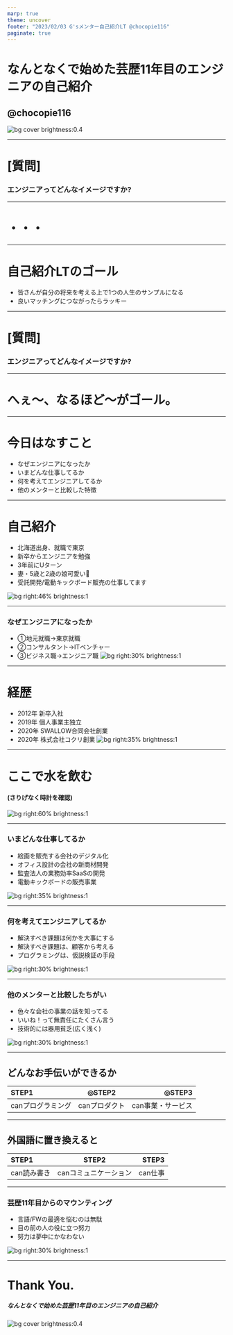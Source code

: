 ```yaml
---
marp: true
theme: uncover
footer: "2023/02/03 G'sメンター自己紹介LT @chocopie116"
paginate: true
---
```


<!-- 
_color: white
-->

# なんとなくで始めた芸歴11年目のエンジニアの自己紹介

## @chocopie116

![bg cover brightness:0.4](./images/20220516rakunoudaigaku/zero10x.jpg)

---
# [質問]

### エンジニアってどんなイメージですか?

---

# ・・・
---

# 自己紹介LTのゴール
- 皆さんが自分の将来を考える上で1つの人生のサンプルになる
- 良いマッチングにつながったらラッキー

---
# [質問]

### エンジニアってどんなイメージですか?

---

# へぇ〜、なるほど〜がゴール。

---
# 今日はなすこと
- なぜエンジニアになったか
- いまどんな仕事してるか
- 何を考えてエンジニアしてるか
- 他のメンターと比較した特徴

---

# 自己紹介

- 北海道出身、就職で東京
- 新卒からエンジニアを勉強
- 3年前にUターン
- 妻・5歳と2歳の娘可愛い🥰
- 受託開発/電動キックボード販売の仕事してます

![bg right:46% brightness:1](./images/20230203gs/family.png)

---

### なぜエンジニアになったか
- ①地元就職→東京就職
- ②コンサルタント→ITベンチャー
- ③ビジネス職→エンジニア職
![bg right:30% brightness:1](./images/20230203gs/naitei.png)

---
# 経歴
- 2012年 新卒入社
- 2019年 個人事業主独立
- 2020年 SWALLOW合同会社創業
- 2020年 株式会社コクリ創業
![bg right:35% brightness:1](./images/20230203gs/rirekisyo.png)
---


# ここで水を飲む

#### (さりげなく時計を確認)
![bg right:60% brightness:1](./images/20220516rakunoudaigaku/water.jpeg)

---

### いまどんな仕事してるか
- 絵画を販売する会社のデジタル化
- オフィス設計の会社の新商材開発
- 監査法人の業務効率SaaSの開発
- 電動キックボードの販売事業

![bg right:35% brightness:1](./images/20230203gs/style.png)

---

### 何を考えてエンジニアしてるか
- 解決すべき課題は何かを大事にする
- 解決すべき課題は、顧客から考える
- プログラミングは、仮説検証の手段

![bg right:30% brightness:1](./images/20230203gs/how.png)

---


### 他のメンターと比較したちがい
- 色々な会社の事業の話を知ってる
- いいね！って無責任にたくさん言う
- 技術的には器用貧乏(広く浅く)

![bg right:30% brightness:1](./images/20230203gs/iine.png)


---
## どんなお手伝いができるか

| STEP1 | ◎STEP2 | ◎STEP3 |
| :--- | :---: | ---: |
| canプログラミング| canプロダクト| can事業・サービス |

---
## 外国語に置き換えると

| STEP1 | STEP2 | STEP3 |
| :--- | :---: | ---: |
| can読み書き| canコミュニケーション| can仕事 |

---

### 芸歴11年目からのマウンティング
- 言語/FWの最適を悩むのは無駄
- 目の前の人の役に立つ努力
- 努力は夢中にかなわない

![bg right:30% brightness:1](./images/20230203gs/uekara.png)

---

<!-- 
_color: white
-->

# Thank You.

##### なんとなくで始めた芸歴11年目のエンジニアの自己紹介

![bg cover brightness:0.4](./images/20220516rakunoudaigaku/zero10x.jpg)
